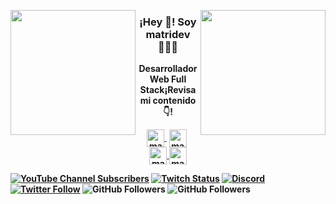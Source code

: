 
<p align="center" width="300">
  <img align="left" width="200" src="https://user-images.githubusercontent.com/120191428/209541987-8b82af7a-8d54-4a9e-9ce0-68b2f3b2e031.png" />
   <img align="right" width="200" src="https://user-images.githubusercontent.com/120191428/209541881-6edc9161-7d82-4124-a790-c5a5850894c0.png" />
   <h3 align="center">¡Hey 👋! Soy matridev 👨🏻‍💻</h3>
</p>
<p align="center"><strong>Desarrollador Web Full Stack</strong.<br />¡Revisa mi contenido 👇!</p>
<p align="center">
   <a href="https://twitch.tv/matridev" target="blank" style='margin-right:4px'>
    <img align="center" src="https://cdn.jsdelivr.net/npm/simple-icons@3.0.1/icons/twitch.svg" alt="matridev" height="28px" width="28px" />
  </a>
   <a href="https://youtube.com/matridev" target="blank" style='margin-right:4px'>
    <img align="center" src="https://cdn.jsdelivr.net/npm/simple-icons@3.0.1/icons/youtube.svg" alt="matridev" height="28px" width="28px" />
  </a>
  <a href="https://instagram.com/matridev_" target="blank">
    <img align="center" src="https://cdn.jsdelivr.net/npm/simple-icons@3.0.1/icons/instagram.svg" alt="matridev_" height="28px" width="28px" />
  </a>
  <a href="https://twitter.com/matride_" target="blank">
    <img align="center" src="https://cdn.jsdelivr.net/npm/simple-icons@3.0.1/icons/twitter.svg" alt="matridev_" height="28px" width="28px" />
  </a>
</p>

[![YouTube Channel Subscribers](https://img.shields.io/youtube/channel/subscribers/UC3jLXUuNoN7-cyJZmTeAr3w?style=social)](https://www.youtube.com/channel/UC3jLXUuNoN7-cyJZmTeAr3w)
[![Twitch Status](https://img.shields.io/twitch/status/matridev?style=social)](https://twitch.com/matridev)
[![Discord](https://img.shields.io/discord/1047114024371892305?style=social&label=Discord&logo=discord)](https://discord.gg/5Jt8B4DkHh)
[![Twitter Follow](https://img.shields.io/twitter/follow/matridev_?style=social)](https://twitter.com/matridev_)
![GitHub Followers](https://img.shields.io/github/followers/matridev?style=social)
![GitHub Followers](https://img.shields.io/github/stars/matridev?style=social)
